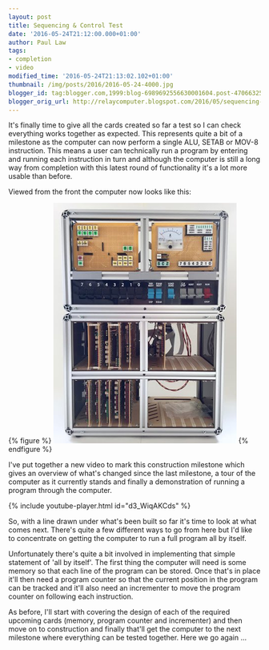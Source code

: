 ```yaml
---
layout: post
title: Sequencing & Control Test
date: '2016-05-24T21:12:00.000+01:00'
author: Paul Law
tags:
- completion
- video
modified_time: '2016-05-24T21:13:02.102+01:00'
thumbnail: /img/posts/2016/2016-05-24-4000.jpg
blogger_id: tag:blogger.com,1999:blog-6989692556630001604.post-4706632519475100222
blogger_orig_url: http://relaycomputer.blogspot.com/2016/05/sequencing-control-test.html
---
```


It's finally time to give all the cards created so far a test so I can check 
everything works together as expected. This represents quite a bit of a 
milestone as the computer can now perform a single ALU, SETAB or MOV-8 
instruction. This means a user can technically run a program by entering and 
running each instruction in turn and although the computer is still a long way 
from completion with this latest round of functionality it's a lot more usable 
than before.

Viewed from the front the computer now looks like 
this:

{% figure %}
![Relay Computer (front view)](/assets/img/posts/2016/2016-05-24-0000.jpg)
{% endfigure %}

I've put together a new video to mark this construction milestone 
which gives an overview of what's changed since the last milestone, a tour of 
the computer as it currently stands and finally a demonstration of running a 
program through the computer.

{% include youtube-player.html id="d3_WiqAKCds" %}

So, 
with a line drawn under what's been built so far it's time to look at what 
comes next. There's quite a few different ways to go from here but I'd like to 
concentrate on getting the computer to run a full program all by itself.

Unfortunately there's quite a bit involved in implementing that simple 
statement of 'all by itself'. The first thing the computer will need is some 
memory so that each line of the program can be stored. Once that's in place 
it'll then need a program counter so that the current position in the program 
can be tracked and it'll also need an incrementer to move the program counter 
on following each instruction.

As before, I'll start with covering 
the design of each of the required upcoming cards (memory, program counter and 
incrementer) and then move on to construction and finally that'll get the 
computer to the next milestone where everything can be tested together. Here 
we go again ... 
